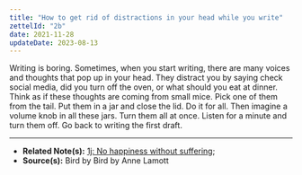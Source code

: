 ```yaml
---
title: "How to get rid of distractions in your head while you write"
zettelId: "2b"
date: 2021-11-28
updateDate: 2023-08-13
---
```


Writing is boring. Sometimes, when you start writing, there are many voices and thoughts that pop up in your head. They distract you by saying check social media, did you turn off the oven, or what should you eat at dinner. Think as if these thoughts are coming from small mice. Pick one of them from the tail. Put them in a jar and close the lid. Do it for all. Then imagine a volume knob in all these jars. Turn them all at once. Listen for a minute and turn them off. Go back to writing the first draft.

---

- **Related Note(s):** [1j: No happiness without suffering](/notes/1j/);
- **Source(s):** Bird by Bird by Anne Lamott
